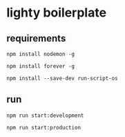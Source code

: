 # lighty boilerplate

## requirements

`npm install nodemon -g`

`npm install forever -g`

`npm install --save-dev run-script-os`

## run

`npm run start:development`

`npm run start:production`
